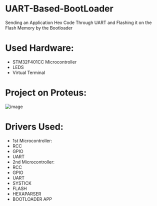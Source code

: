 # UART-Based-BootLoader
Sending an Application Hex Code Through UART and Flashing it on the Flash Memory by the Bootloader
# Used Hardware:
* STM32F401CC Microcontroller
* LEDS
* Virtual Terminal
# Project on Proteus:
![image](https://github.com/AmrWahid51/UART-Based-BootLoader/assets/145209640/c5befeb3-696a-44eb-879d-91b1f85dd2ab)
# Drivers Used:
* 1st Microcontroller:
 * RCC
 * GPIO
 * UART
*  2nd Microcontroller:
 * RCC
 * GPIO
 * UART
 * SYSTICK
 * FLASH
 * HEXAPARSER
 * BOOTLOADER APP
